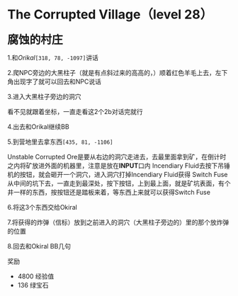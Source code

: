 # The Corrupted Village（level 28）
<span style="font-size: 25px;">**腐蚀的村庄**</span>

1.和*Orikal*`[318, 78, -1097]`讲话

2.爬NPC旁边的大黑柱子（就是有点斜过来的高高的，）顺着红色羊毛上去，左下角出现字了就可以回去和NPC说话

3.进入大黑柱子旁边的洞穴

看不见就跟着坐标，一直走看这2个2b对话完就行

4.出去和Orikal继续BB

5.到营地里去拿东西`[435, 81, -1106]`

Unstable Corrupted Ore是要从右边的洞穴走进去，去最里面拿到矿，在倒计时之内将矿放进外面的机器里，注意是放在**INPUT**口内
Incendiary Fluid去按下吊锤机的按钮，就会砸开一个洞穴，进入洞穴打掉Incendiary Fluid获得
Switch Fuse从中间的坑下去，一直走到最深处，按下按钮，上到最上面，就是矿坑表面，有个井一样的东西，按按钮还是踏板来着，等东西上来就可以获得Switch Fuse

6.将这3个东西交给Okiral

7.将获得的炸弹（信标）放到之前进入的洞穴（大黑柱子旁边的）里的那个放炸弹的位置

8.回去和Okiral BB几句

奖励
+ 4800 经验值
+ 136 绿宝石